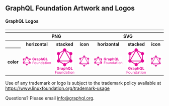 ## GraphQL Foundation Artwork and Logos

#### GraphQL Logos

<table>
    <tr>
    	<th colspan="7"></th>
    </tr>
    <tr>
        <th></th>
        <th colspan="3">PNG</th>
        <th colspan="3">SVG</th>
    </tr>
    <tr>
        <th></th>
        <th>horizontal</th>
        <th>stacked</th>
        <th>icon</th>
        <th>horizontal</th>
        <th>stacked</th>
        <th>icon</th>
    </tr>
    <tr>
        <th>color</th>
        <td><img src="/GraphQL_Foundation/horizontal/GraphQL_Foundation-logo.png" width="200"></td>
        <td><img src="/GraphQL_Foundation/stacked/GraphQL_Foundation-logo-stacked.png" width="95"></td>
        <td><img src="/GraphQL_Foundation/icon/GraphQL_Foundation-mark.png" width="75"></td>
        <td><img src="/GraphQL_Foundation/horizontal/GraphQL_Foundation-logo.svg" width="200"></td>
        <td><img src="/GraphQL_Foundation/stacked/GraphQL_Foundation-logo-stacked.svg" width="95"></td>
        <td><img src="/GraphQL_Foundation/icon/GraphQL_Foundation-mark.svg" width="75"></td>
    </tr>
</table>

Use of any trademark or logo is subject to the trademark policy available at https://www.linuxfoundation.org/trademark-usage

Questions? Please email [info@graphql.org](mailto:info@graphql.org).
